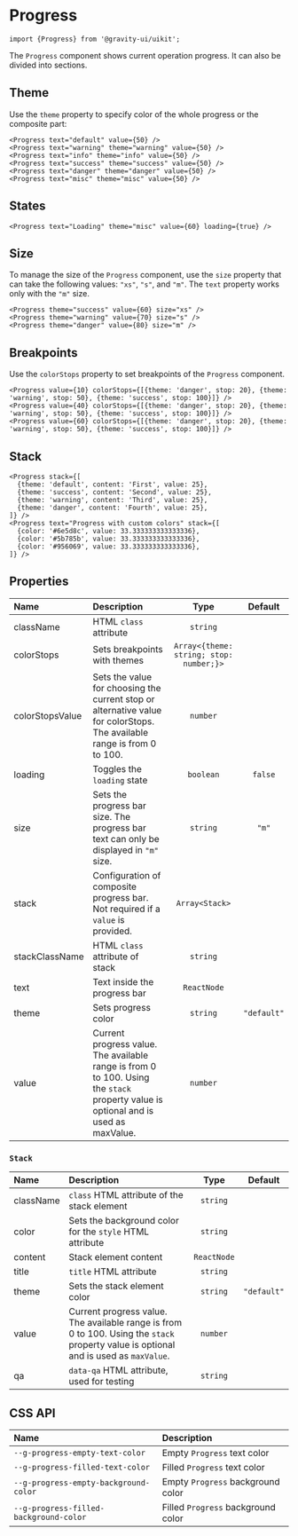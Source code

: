 <!--GITHUB_BLOCK-->

# Progress

<!--/GITHUB_BLOCK-->

```tsx
import {Progress} from '@gravity-ui/uikit';
```

The `Progress` component shows current operation progress. It can also be divided into sections.

## Theme

Use the `theme` property to specify color of the whole progress or the composite part:

<!--LANDING_BLOCK

<ExampleBlock
  code={`
<Progress text="default" value={50} />
<Progress text="warning" theme="warning" value={50} />
<Progress text="info" theme="info" value={50} />
<Progress text="success" theme="success" value={50} />
<Progress text="danger" theme="danger" value={50} />
<Progress text="misc" theme="misc" value={50} />
`}
>
  <div style={{width: '30%'}}>
    <UIKit.Progress text="default" value={50} />
    <div style={{height: '15px'}} />
    <UIKit.Progress text="success" theme="success" value={50} />
  </div>
  <div style={{width: '30%'}}>
    <UIKit.Progress text="warning" theme="warning" value={50} />
    <div style={{height: '15px'}} />
    <UIKit.Progress text="danger" theme="danger" value={50} />
  </div>
  <div style={{width: '30%'}}>
    <UIKit.Progress text="info" theme="info "value={50} />
    <div style={{height: '15px'}} />
    <UIKit.Progress text="misc" theme="misc" value={50} />
  </div>
</ExampleBlock>

LANDING_BLOCK-->

<!--GITHUB_BLOCK-->

```tsx
<Progress text="default" value={50} />
<Progress text="warning" theme="warning" value={50} />
<Progress text="info" theme="info" value={50} />
<Progress text="success" theme="success" value={50} />
<Progress text="danger" theme="danger" value={50} />
<Progress text="misc" theme="misc" value={50} />
```

<!--/GITHUB_BLOCK-->

## States

<!--LANDING_BLOCK

<ExampleBlock
  code={`
<Progress text="Loading" theme="misc" value={60} loading={true} />
`}
>
  <div style={{width: '30%'}}>
    <UIKit.Progress text="Loading" theme="misc" value={60} loading={true} />
  </div>
</ExampleBlock>

LANDING_BLOCK-->

<!--GITHUB_BLOCK-->

```tsx
<Progress text="Loading" theme="misc" value={60} loading={true} />
```

<!--/GITHUB_BLOCK-->

## Size

To manage the size of the `Progress` component, use the `size` property that can take the following values: `"xs"`, `"s"`, and `"m"`. The `text` property works only with the `"m"` size.

<!--LANDING_BLOCK

<ExampleBlock
  code={`
<Progress theme="success" value={60} size="xs" />
<Progress theme="warning" value={70} size="s" />
<Progress theme="danger" value={80} size="m" />
`}
>
  <div style={{width: '30%'}}><UIKit.Progress theme="success" value={60} size="xs" /></div>
  <div style={{width: '30%'}}><UIKit.Progress theme="warning" value={70} size="s" /></div>
  <div style={{width: '30%'}}><UIKit.Progress theme="danger" value={80} size="m" /></div>
</ExampleBlock>

LANDING_BLOCK-->

<!--GITHUB_BLOCK-->

```tsx
<Progress theme="success" value={60} size="xs" />
<Progress theme="warning" value={70} size="s" />
<Progress theme="danger" value={80} size="m" />
```

<!--/GITHUB_BLOCK-->

## Breakpoints

Use the `colorStops` property to set breakpoints of the `Progress` component.

<!--LANDING_BLOCK

<ExampleBlock
  code={`
<Progress
  value={10}
  colorStops={[{theme: 'danger', stop: 20}, {theme: 'warning', stop: 50}, {theme: 'success', stop: 100}]}
/>
<Progress
  value={40}
  colorStops={[{theme: 'danger', stop: 20}, {theme: 'warning', stop: 50}, {theme: 'success', stop: 100}]}
/>
<Progress
  value={60}
  colorStops={[{theme: 'danger', stop: 20}, {theme: 'warning', stop: 50}, {theme: 'success', stop: 100}]}
/>
`}
>
  <div style={{width: '30%'}}>
    <UIKit.Progress
      value={10}
      colorStops={[{theme: 'danger', stop: 20}, {theme: 'warning', stop: 50}, {theme: 'success', stop: 100}]}
    />
  </div>
  <div style={{width: '30%'}}>
    <UIKit.Progress
      value={40}
      colorStops={[{theme: 'danger', stop: 20}, {theme: 'warning', stop: 50}, {theme: 'success', stop: 100}]}
    />
  </div>
  <div style={{width: '30%'}}>
    <UIKit.Progress
      value={60}
      colorStops={[{theme: 'danger', stop: 20}, {theme: 'warning', stop: 50}, {theme: 'success', stop: 100}]}
    />
  </div>
</ExampleBlock>

LANDING_BLOCK-->

<!--GITHUB_BLOCK-->

```tsx
<Progress value={10} colorStops={[{theme: 'danger', stop: 20}, {theme: 'warning', stop: 50}, {theme: 'success', stop: 100}]} />
<Progress value={40} colorStops={[{theme: 'danger', stop: 20}, {theme: 'warning', stop: 50}, {theme: 'success', stop: 100}]} />
<Progress value={60} colorStops={[{theme: 'danger', stop: 20}, {theme: 'warning', stop: 50}, {theme: 'success', stop: 100}]} />
```

<!--/GITHUB_BLOCK-->

## Stack

<!--LANDING_BLOCK

<ExampleBlock
  code={`
<Progress
  stack={[
    {theme: 'default', content: 'First', value: 25},
    {theme: 'success', content: 'Second', value: 25},
    {theme: 'warning', content: 'Third', value: 25},
    {theme: 'danger', content: 'Fourth', value: 25},
  ]}
/>
<Progress text="Progress with custom colors"
  stack={[
    {color: '#6e5d8c', value: 33.333333333333336},
    {color: '#5b785b', value: 33.333333333333336},
    {color: '#956069', value: 33.333333333333336},
  ]}
/>
`}
>
<div style={{width: '30%'}}>
  <UIKit.Progress
    stack={[
      {theme: 'default', content: 'First', value: 25},
      {theme: 'success', content: 'Second', value: 25},
      {theme: 'warning', content: 'Third', value: 25},
      {theme: 'danger', content: 'Fourth', value: 25},
    ]}
  />
</div>
<div style={{width: '30%'}}>
  <UIKit.Progress text="Progress with custom colors"
    stack={[
      {color: '#6e5d8c', value: 33.333333333333336},
      {color: '#5b785b', value: 33.333333333333336},
      {color: '#956069', value: 33.333333333333336},
    ]}
  />
</div>
</ExampleBlock>

LANDING_BLOCK-->

<!--GITHUB_BLOCK-->

```tsx
<Progress stack={[
  {theme: 'default', content: 'First', value: 25},
  {theme: 'success', content: 'Second', value: 25},
  {theme: 'warning', content: 'Third', value: 25},
  {theme: 'danger', content: 'Fourth', value: 25},
]} />
<Progress text="Progress with custom colors" stack={[
  {color: '#6e5d8c', value: 33.333333333333336},
  {color: '#5b785b', value: 33.333333333333336},
  {color: '#956069', value: 33.333333333333336},
]} />
```

<!--/GITHUB_BLOCK-->

## Properties

| Name            | Description                                                                                                                         |                  Type                   |   Default   |
| :-------------- | :---------------------------------------------------------------------------------------------------------------------------------- | :-------------------------------------: | :---------: |
| className       | HTML `class` attribute                                                                                                              |                `string`                 |             |
| colorStops      | Sets breakpoints with themes                                                                                                        | `Array<{theme: string; stop: number;}>` |             |
| colorStopsValue | Sets the value for choosing the current stop or alternative value for colorStops. The available range is from 0 to 100.             |                `number`                 |             |
| loading         | Toggles the `loading` state                                                                                                         |                `boolean`                |   `false`   |
| size            | Sets the progress bar size. The progress bar text can only be displayed in `"m"` size.                                              |                `string`                 |    `"m"`    |
| stack           | Configuration of composite progress bar. Not required if a `value` is provided.                                                     |             `Array<Stack>`              |             |
| stackClassName  | HTML `class` attribute of stack                                                                                                     |                `string`                 |             |
| text            | Text inside the progress bar                                                                                                        |               `ReactNode`               |             |
| theme           | Sets progress color                                                                                                                 |                `string`                 | `"default"` |
| value           | Current progress value. The available range is from 0 to 100. Using the `stack` property value is optional and is used as maxValue. |                `number`                 |             |

### `Stack`

| Name      | Description                                                                                                                           |    Type     |   Default   |
| :-------- | :------------------------------------------------------------------------------------------------------------------------------------ | :---------: | :---------: |
| className | `class` HTML attribute of the stack element                                                                                           |  `string`   |             |
| color     | Sets the background color for the `style` HTML attribute                                                                              |  `string`   |             |
| content   | Stack element content                                                                                                                 | `ReactNode` |             |
| title     | `title` HTML attribute                                                                                                                |  `string`   |             |
| theme     | Sets the stack element color                                                                                                          |  `string`   | `"default"` |
| value     | Current progress value. The available range is from 0 to 100. Using the `stack` property value is optional and is used as `maxValue`. |  `number`   |             |
| qa        | `data-qa` HTML attribute, used for testing                                                                                            |  `string`   |             |

## CSS API

| Name                                   | Description                        |
| :------------------------------------- | :--------------------------------- |
| `--g-progress-empty-text-color`        | Empty `Progress` text color        |
| `--g-progress-filled-text-color`       | Filled `Progress` text color       |
| `--g-progress-empty-background-color`  | Empty `Progress` background color  |
| `--g-progress-filled-background-color` | Filled `Progress` background color |
